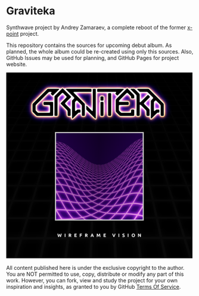 # Graviteka
Synthwave project by Andrey Zamaraev, a complete reboot of the former [x-point](https://www.jamendo.com/artist/349326/x-point/albums) project.

This repository contains the sources for upcoming debut album. As planned, the whole album could be re-created using only this sources. Also, GitHub Issues may be used for planning, and GitHub Pages for project website.

<a href="https://graviteka.bandcamp.com/album/wireframe-vision"><img alt="GRAVITEKA - Wireframe Vision" src="https://raw.githubusercontent.com/a5kin/graviteka/master/art/wireframe-vision-cover.png" width="500" /></a>

All content published here is under the exclusive copyright to the author. You are NOT permitted to use, copy, distribute or modify any part of this work. However, you can fork, view and study the project for your own inspiration and insights, as granted to you by GitHub [Terms Of Service](https://help.github.com/articles/github-terms-of-service/#5-license-grant-to-other-users).

